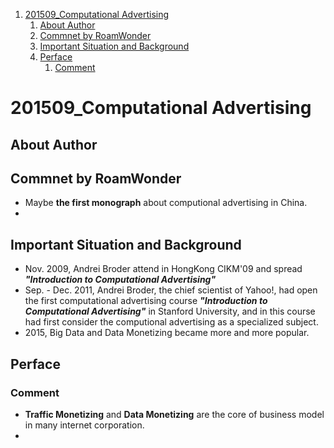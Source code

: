 
<!-- toc orderedList:1 depthFrom:1 depthTo:6 -->

1. [201509_Computational Advertising](#201509_computational-advertising)
	1. [About Author](#about-author)
	1. [Commnet by RoamWonder](#commnet-by-roamwonder)
	1. [Important Situation and Background](#important-situation-and-background)
	1. [Perface](#perface)
		1. [Comment](#comment)

<!-- tocstop -->

# 201509_Computational Advertising
## About Author

## Commnet by RoamWonder
+ Maybe **the first monograph** about computional advertising in China.
+


## Important Situation and Background
+ Nov. 2009, Andrei Broder attend in HongKong CIKM'09 and spread **_"Introduction to Computational Advertising"_** 
+ Sep. - Dec. 2011, Andrei Broder, the chief scientist of Yahoo!, had open the first computational advertising course _**"Introduction to Computational Advertising"**_ in Stanford University, and in this course had first consider the computional advertising as a specialized subject.
+ 2015, Big Data and Data Monetizing became more and more popular.

## Perface
### Comment

+ **Traffic Monetizing** and **Data Monetizing** are the core of business model in many internet corporation.
+
